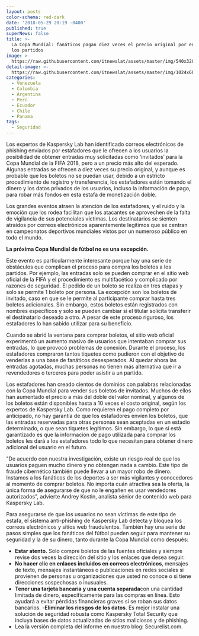 ```yaml
---
layout: posts
color-schema: red-dark
date: '2018-05-29 20:19 -0400'
published: true
superNews: false
title: >-
  La Copa Mundial: fanáticos pagan diez veces el precio original por entradas a
  los partidos
image: >-
  https://raw.githubusercontent.com/itnewslat/assets/master/img/540x320/Entrada-Rusia-p.jpg
detail-image: >-
  https://raw.githubusercontent.com/itnewslat/assets/master/img/1024x680/Entrada-Rusia-g.jpg
categories:
  - Venezuela
  - Colombia
  - Argentina
  - Perú
  - Ecuador
  - Chile
  - Panama
tags:
  - Seguridad
---
```

Los expertos de Kaspersky Lab han identificado correos electrónicos de phishing enviados por estafadores que le ofrecen a los usuarios la posibilidad de obtener entradas muy solicitadas como ‘invitados’ para la Copa Mundial de la FIFA 2018, pero a un precio más alto del esperado. Algunas entradas se ofrecen a diez veces su precio original, y aunque es probable que los boletos no se puedan usar, debido a un estricto procedimiento de registro y transferencia, los estafadores están tomando el dinero y los datos privados de los usuarios, incluso la información de pago, para robar más fondos en esta estafa de monetización doble.

Los grandes eventos atraen la atención de los estafadores, y el ruido y la emoción que los rodea facilitan que los atacantes se aprovechen de la falta de vigilancia de sus potenciales víctimas. Los destinatarios se sienten atraídos por correos electrónicos aparentemente legítimos que se centran en campeonatos deportivos mundiales vistos por un numeroso público en todo el mundo. 

**La próxima Copa Mundial de fútbol no es una excepción.**

Este evento es particularmente interesante porque hay una serie de obstáculos que complican el proceso para compra los boletos a los partidos. Por ejemplo, las entradas solo se pueden comprar en el sitio web oficial de la FIFA y el procedimiento es multifacético y complicado por razones de seguridad. El pedido de un boleto se realiza en tres etapas y solo se permite 1 boleto por persona. La excepción son los boletos de invitado, caso en que se le permite al participante comprar hasta tres boletos adicionales. Sin embargo, estos boletos están registrados con nombres específicos y solo se pueden cambiar si el titular solicita transferir el destinatario deseado a otro. A pesar de este proceso riguroso, los estafadores lo han sabido utilizar para su beneficio.

Cuando se abrió la ventana para comprar boletos, el sitio web oficial experimentó un aumento masivo de usuarios que intentaban comprar sus entradas, lo que provocó problemas de conexión. Durante el proceso, los estafadores compraron tantos tiquetes como pudieron con el objetivo de venderlas a una base de fanáticos desesperados. Al quedar ahora las entradas agotadas, muchas personas no tienen más alternativa que ir a revendedores o terceros para poder asistir a un partido.

Los estafadores han creado cientos de dominios con palabras relacionadas con la Copa Mundial para vender sus boletos de invitados. Muchos de ellos han aumentado el precio a más del doble del valor nominal, y algunos de los boletos están disponibles hasta a 10 veces el costo original, según los expertos de Kaspersky Lab. Como requieren el pago completo por anticipado, no hay garantía de que los estafadores envíen los boletos, que las entradas reservadas para otras personas sean aceptadas en un estadio determinado, o que sean tiquetes legítimos. Sin embargo, lo que sí está garantizado es que la información de pago utilizada para comprar los boletos les dará a los estafadores todo lo que necesitan para obtener dinero adicional del usuario en el futuro.

"De acuerdo con nuestra investigación, existe un riesgo real de que los usuarios paguen mucho dinero y no obtengan nada a cambio. Este tipo de fraude cibernético también puede llevar a un mayor robo de dinero. Instamos a los fanáticos de los deportes a ser más vigilantes y conocedores al momento de comprar boletos. No importa cuán atractiva sea la oferta, la única forma de asegurarse de que no le engañen es usar vendedores autorizados", advierte Andrey Kostin, analista sénior de contenido web para Kaspersky Lab.

Para asegurarse de que los usuarios no sean víctimas de este tipo de estafa, el sistema anti-phishing de Kaspersky Lab detecta y bloquea los correos electrónicos y sitios web fraudulentos.
También hay una serie de pasos simples que los fanáticos del fútbol pueden seguir para mantener su seguridad y la de su dinero, tanto durante la Copa Mundial como después:

- **Estar atento.** Solo compre boletos de las fuentes oficiales y siempre revise dos veces la dirección del sitio y los enlaces que desea seguir.
- **No hacer clic en enlaces incluidos en correos electrónicos**, mensajes de texto, mensajes instantáneos o publicaciones en redes sociales si provienen de personas u organizaciones que usted no conoce o si tiene direcciones sospechosas o inusuales.
- **Tener una tarjeta bancaria y una cuenta separada**con una cantidad limitada de dinero, específicamente para las compras en línea. Esto ayudará a evitar pérdidas financieras graves si se roban sus datos bancarios.
-**Eliminar los riesgos de los datos**. Es mejor instalar una solución de seguridad robusta como Kaspersky Total Security que incluya bases de datos actualizadas de sitios maliciosos y de phishing.
- Lea la versión completa del informe en nuestro blog: Securelist.com.